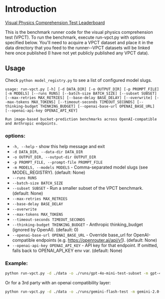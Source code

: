 # Introduction

[Visual Physics Comprehension Test Leaderboard](https://cbrower.dev/vpct)

This is the benchmark runner code for the visual physics comprehension test (VPCT). To run the benchmark, execute run-vpct.py with options specified below. You'll need to acquire a VPCT dataset and place it in the data directory that you feed to the runner--VPCT datasets will be linked here once published (I have not yet publicly published any VPCT data).

## Usage

Check ```python model_registry.py``` to see a list of configured model slugs.

```
usage: run-vpct.py [-h] [-d DATA_DIR] [-o OUTPUT_DIR] [-p PROMPT_FILE] [-m MODELS] [--runs RUNS] [--batch-size BATCH_SIZE] [--subset SUBSET] [--max-retries MAX_RETRIES] [--base-delay BASE_DELAY] [--overwrite] [--max-tokens MAX_TOKENS] [--timeout-seconds TIMEOUT_SECONDS] [--thinking-budget THINKING_BUDGET] [--openai-base-url OPENAI_BASE_URL] [--openai-api-key OPENAI_API_KEY]

Run image-based bucket-prediction benchmarks across OpenAI-compatible and Anthropic endpoints.
```

### options:
- `-h, --help` - show this help message and exit
- `-d DATA_DIR, --data-dir DATA_DIR`
- `-o OUTPUT_DIR, --output-dir OUTPUT_DIR`
- `-p PROMPT_FILE, --prompt-file PROMPT_FILE`
- `-m MODELS, --models MODELS` - Comma-separated model slugs (see MODEL_REGISTRY). (default: None)
- `--runs RUNS`
- `--batch-size BATCH_SIZE`
- `--subset SUBSET` - Run a smaller subset of the VPCT benchmark. (default: None)
- `--max-retries MAX_RETRIES`
- `--base-delay BASE_DELAY`
- `--overwrite`
- `--max-tokens MAX_TOKENS`
- `--timeout-seconds TIMEOUT_SECONDS`
- `--thinking-budget THINKING_BUDGET` - Anthropic thinking_budget (ignored by OpenAI). (default: 0)
- `--openai-base-url OPENAI_BASE_URL` - Override base_url for OpenAI-compatible endpoints (e.g. https://openrouter.ai/api/v1). (default: None)
- `--openai-api-key OPENAI_API_KEY` - API key for that endpoint. If omitted, falls back to OPENAI_API_KEY env var. (default: None)

### Example:

```bash
python run-vpct.py -d ./data -o ./runs/gpt-4o-mini-test-subset -m gpt-4o-mini --runs 1 --batch-size 5 --max-tokens 16384 --subset 5
```

Or for a 3rd party with an openai compatibility layer:

```bash
python run-vpct.py -d ./data -o ./runs/gemini-flash-test -m gemini-2.0-flash --runs 1 --batch-size 5 --max-tokens 4096 --subset 5 --openai-base-url https://generativelanguage.googleapis.com/v1beta/openai/ --openai-api-key $GEMINI_API_KEY
```